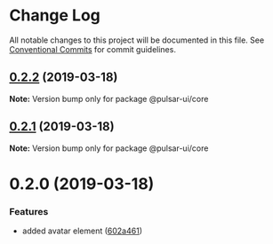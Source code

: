 # Change Log

All notable changes to this project will be documented in this file.
See [Conventional Commits](https://conventionalcommits.org) for commit guidelines.

## [0.2.2](https://github.com/adriankremer/pulsar-ui/compare/@pulsar-ui/core@0.2.1...@pulsar-ui/core@0.2.2) (2019-03-18)

**Note:** Version bump only for package @pulsar-ui/core





## [0.2.1](https://github.com/adriankremer/pulsar-ui/compare/@pulsar-ui/core@0.2.0...@pulsar-ui/core@0.2.1) (2019-03-18)

**Note:** Version bump only for package @pulsar-ui/core





# 0.2.0 (2019-03-18)


### Features

* added avatar element ([602a461](https://github.com/adriankremer/pulsar-ui/commit/602a461))
